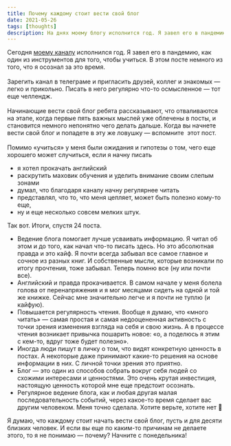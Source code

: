 ```yaml
---
title: ​​Почему каждому стоит вести свой блог
date: 2021-05-26
tags: [thoughts]
description: На днях моему блогу исполнится год. Я завел его в пандемию, как один из инструментов для того, чтобы учиться. В этом посте немного из того, что я осознал за это время.
---
```


Сегодня [моему каналу](https://t.me/onmondays) исполнился год. Я завел его в пандемию, как один из инструментов для того, чтобы учиться. В этом посте немного из того, что я осознал за это время.
<br><br>
Зарегить канал в телеграме и пригласить друзей, коллег и знакомых — легко и прикольно. Писать в него регулярно что-то осмысленное — тот еще челлендж.
<br><br>
Начинающие вести свой блог ребята рассказывают, что отваливаются на этапе, когда первые пять важных мыслей уже облечены в посты, и становится немного непонятно чего делать дальше. Когда вы начнете вести свой блог и попадете в эту же ловушку — вспомните  этот пост.
<br><br>
Помимо «учиться» у меня были ожидания и гипотезы о том, чего еще хорошего может случиться, если я начну писать
- я хотел прокачать английский
- раскрутить маховик обучения и уделить внимание своим слепым зонами
- думал, что благодаря каналу начну регулярнее читать
- представлял, что то, что меня цепляет, может быть полезно кому-то еще,
- ну и еще несколько совсем мелких штук. 

Так вот. Итоги, спустя 24 поста.

- Ведение блога помогает лучше усваивать информацию. Я читал об этом и до того, как начал что-то писать здесь. Но это абсолютная правда и это кайф. Я почти всегда забывал все самое главное и сочное из разных книг. И собственные мысли, которые возникали по итогу прочтения, тоже забывал. Теперь помню все (ну или почти все).
- Английский и правда прокачивается. В самом начале у меня болела голова от перенапряжения и я мог месяцами сидеть на одной и той же книжке. Сейчас мне значительно легче и я почти не туплю (и кайфую).
- Повышается регулярность чтения. Вообще я думаю, что «много читать» — самая простая и самая недооцененная активность с точки зрения изменения взгляда на себя и свою жизнь. А в процессе чтения возникает привычка пошарить новое: «о, а поделюсь я этим с кем-то, вдруг тоже будет полезно».
- Иногда люди пишут в личку о том, что видят конкретную ценность в постах. А некоторые даже принимают какие-то решения на основе информации в них. С личной точки зрения это приятно.
- Блог — это один из способов собрать вокруг себя людей со схожими интересами и ценностями. Это очень крутая инвестиция, настоящую ценность которой мне еще предстоит осознать.
- Регулярное ведение блога, как и любая другая малая последовательность событий, через какое-то время сделает вас другим человеком. Меня точно сделала. Хотите верьте, хотите нет 🙂

Я думаю, что каждому стоит начать вести свой блог, пусть и для десяти близких человек. И если вы еще по каким-то причинам не делаете этого, то я не понимаю — почему? Начните с понедельника!